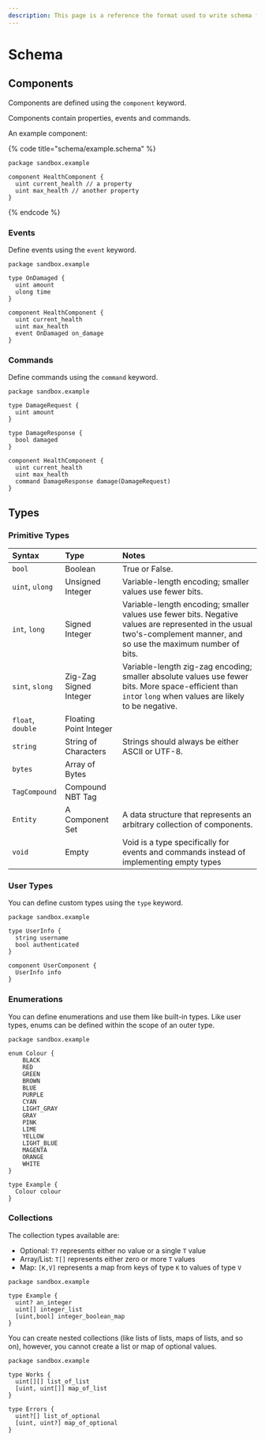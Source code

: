 ```yaml
---
description: This page is a reference the format used to write schema files.
---
```


# Schema

## Components

Components are defined using the `component` keyword.

Components contain properties, events and commands.

An example component:

{% code title="schema/example.schema" %}
```text
package sandbox.example

component HealthComponent {
  uint current_health // a property
  uint max_health // another property
}
```
{% endcode %}

### Events

Define events using the `event` keyword.

```text
package sandbox.example

type OnDamaged {
  uint amount
  ulong time
}

component HealthComponent {
  uint current_health
  uint max_health
  event OnDamaged on_damage
}
```

### Commands

Define commands using the `command` keyword.

```text
package sandbox.example

type DamageRequest {
  uint amount
}

type DamageResponse {
  bool damaged
}

component HealthComponent {
  uint current_health
  uint max_health
  command DamageResponse damage(DamageRequest)
}
```

## Types

### Primitive Types

| Syntax | Type | Notes |
| :--- | :--- | :--- |
| `bool` | Boolean | True or False. |
| `uint`, `ulong` | Unsigned Integer | Variable-length encoding; smaller values use fewer bits. |
| `int`, `long` | Signed Integer | Variable-length encoding; smaller values use fewer bits. Negative values are represented in the usual two's-complement manner, and so use the maximum number of bits. |
| `sint`, `slong` | Zig-Zag Signed Integer | Variable-length zig-zag encoding; smaller absolute values use fewer bits. More space-efficient than `int`or `long` when values are likely to be negative. |
| `float`, `double` | Floating Point Integer |  |
| `string` | String of Characters | Strings should always be either ASCII or UTF-8. |
| `bytes` | Array of Bytes |  |
| `TagCompound` | Compound NBT Tag |  |
| `Entity` | A Component Set | A data structure that represents an arbitrary collection of components. |
| `void` | Empty | Void is a type specifically for events and commands instead of implementing empty types |

### User Types

You can define custom types using the `type` keyword.

```text
package sandbox.example

type UserInfo {
  string username
  bool authenticated  
}

component UserComponent {
  UserInfo info
}
```

### Enumerations

You can define enumerations and use them like built-in types. Like user types, enums can be defined within the scope of an outer type.

```text
package sandbox.example

enum Colour {
    BLACK
    RED
    GREEN
    BROWN
    BLUE
    PURPLE
    CYAN
    LIGHT_GRAY
    GRAY
    PINK
    LIME
    YELLOW
    LIGHT_BLUE
    MAGENTA
    ORANGE
    WHITE
}

type Example {
  Colour colour
}
```

### Collections

The collection types available are:

* Optional: `T?` represents either no value or a single `T` value
* Array/List: `T[]` represents either zero or more `T` values
* Map: `[K,V]` represents a map from keys of type `K` to values of type `V`

```text
package sandbox.example

type Example {
  uint? an_integer
  uint[] integer_list
  [uint,bool] integer_boolean_map
}
```

You can create nested collections \(like lists of lists, maps of lists, and so on\), however, you cannot create a list or map of optional values.

```text
package sandbox.example

type Works {
  uint[][] list_of_list
  [uint, uint[]] map_of_list
}

type Errors {
  uint?[] list_of_optional
  [uint, uint?] map_of_optional
}
```

